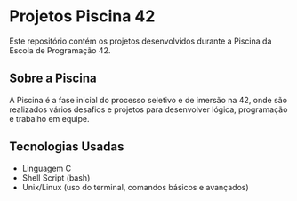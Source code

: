 # Projetos Piscina 42

Este repositório contém os projetos desenvolvidos durante a Piscina da Escola de Programação 42.

## Sobre a Piscina

A Piscina é a fase inicial do processo seletivo e de imersão na 42, onde são realizados vários desafios e projetos para desenvolver lógica, programação e trabalho em equipe.

## Tecnologias Usadas

- Linguagem C
- Shell Script (bash)
- Unix/Linux (uso do terminal, comandos básicos e avançados)
